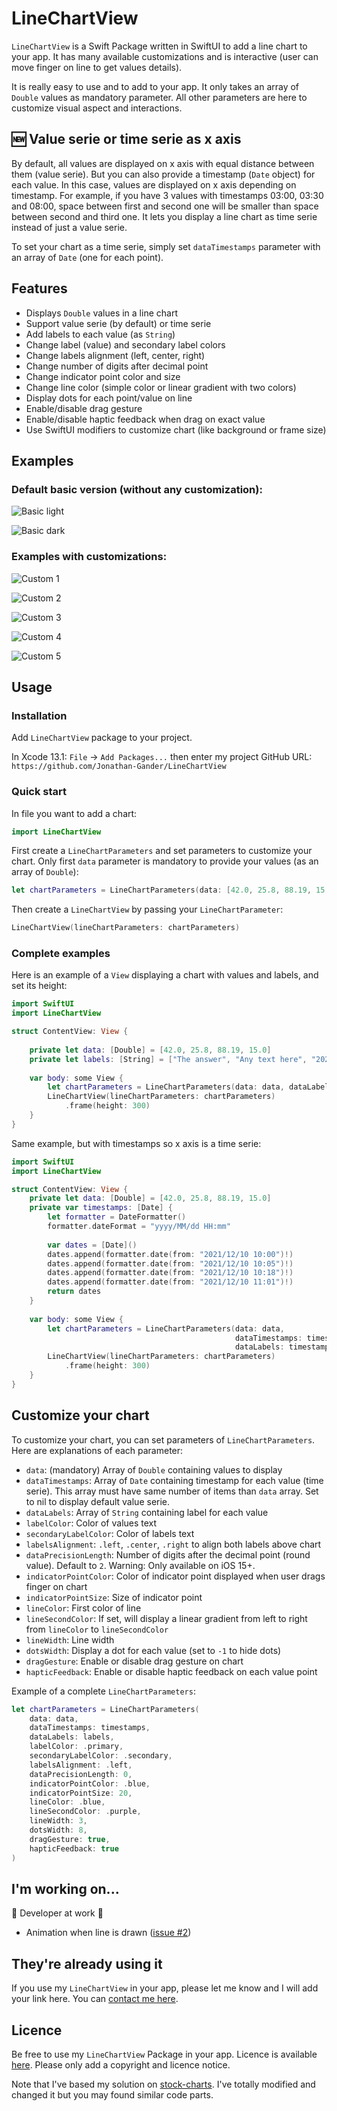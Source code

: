 # LineChartView

`LineChartView` is a Swift Package written in SwiftUI to add a line chart to your app. It has many available customizations and is interactive (user can move finger on line to get values details).

It is really easy to use and to add to your app. It only takes an array of `Double` values as mandatory parameter. All other parameters are here to customize visual aspect and interactions.

## 🆕 Value serie or time serie as x axis
By default, all values are displayed on x axis with equal distance between them (value serie). But you can also provide a timestamp (`Date` object) for each value. In this case, values are displayed on x axis depending on timestamp. For example, if you have 3 values with timestamps 03:00, 03:30 and 08:00, space between first and second one will be smaller than space between second and third one. It lets you display a line chart as time serie instead of just a value serie.

To set your chart as a time serie, simply set `dataTimestamps` parameter with an array of `Date` (one for each point).

## Features

- Displays `Double` values in a line chart
- Support value serie (by default) or time serie
- Add labels to each value (as `String`)
- Change label (value) and secondary label colors
- Change labels alignment (left, center, right)
- Change number of digits after decimal point
- Change indicator point color and size
- Change line color (simple color or linear gradient with two colors)
- Display dots for each point/value on line
- Enable/disable drag gesture
- Enable/disable haptic feedback when drag on exact value
- Use SwiftUI modifiers to customize chart (like background or frame size)

## Examples

### Default basic version (without any customization):

![Basic light](https://user-images.githubusercontent.com/1695222/143007122-fda76cd6-db04-41a8-bde3-d4cc6a28ea36.png)

![Basic dark](https://user-images.githubusercontent.com/1695222/143007298-c454db5b-b636-4e68-91e5-c1eeff4a8749.png)

### Examples with customizations:

![Custom 1](https://user-images.githubusercontent.com/1695222/143007907-7acd8f2e-3e04-452f-9a04-67fdceeb80af.png)

![Custom 2](https://user-images.githubusercontent.com/1695222/143008445-e532c171-a659-42b9-b2c6-49c5bacda214.png)

![Custom 3](https://user-images.githubusercontent.com/1695222/143009005-f1def92c-4679-4fca-a6dc-5fab3c161eb9.png)

![Custom 4](https://user-images.githubusercontent.com/1695222/143009330-71530e2b-a7d0-4766-9b19-2fb000147486.png)

![Custom 5](https://user-images.githubusercontent.com/1695222/143010489-88d4d4b0-1ab8-4b77-adf0-337513be3426.png)


## Usage

### Installation

Add `LineChartView` package to your project. 

In Xcode 13.1: `File` -> `Add Packages...` then enter my project GitHub URL:  
`https://github.com/Jonathan-Gander/LineChartView`

### Quick start
In file you want to add a chart:

```swift
import LineChartView
```

First create a `LineChartParameters` and set parameters to customize your chart. Only first `data` parameter is mandatory to provide your values (as an array of `Double`):

```swift
let chartParameters = LineChartParameters(data: [42.0, 25.8, 88.19, 15.0])
```

Then create a `LineChartView` by passing your `LineChartParameter`:

```swift
LineChartView(lineChartParameters: chartParameters)
```

### Complete examples

Here is an example of a `View` displaying a chart with values and labels, and set its height:

```swift
import SwiftUI
import LineChartView

struct ContentView: View {
    
    private let data: [Double] = [42.0, 25.8, 88.19, 15.0]
    private let labels: [String] = ["The answer", "Any text here", "2021-11-21", "My number"]
    
    var body: some View {
        let chartParameters = LineChartParameters(data: data, dataLabels: labels)
        LineChartView(lineChartParameters: chartParameters)
            .frame(height: 300)
    }
}
```

Same example, but with timestamps so x axis is a time serie:

```swift
import SwiftUI
import LineChartView

struct ContentView: View {
    private let data: [Double] = [42.0, 25.8, 88.19, 15.0]
    private var timestamps: [Date] {
        let formatter = DateFormatter()
        formatter.dateFormat = "yyyy/MM/dd HH:mm"
        
        var dates = [Date]()
        dates.append(formatter.date(from: "2021/12/10 10:00")!)
        dates.append(formatter.date(from: "2021/12/10 10:05")!)
        dates.append(formatter.date(from: "2021/12/10 10:18")!)
        dates.append(formatter.date(from: "2021/12/10 11:01")!)
        return dates
    }
    
    var body: some View {
        let chartParameters = LineChartParameters(data: data,
                                                  dataTimestamps: timestamps,
                                                  dataLabels: timestamps.map({ $0.formatted(date: .numeric, time: .standard) }))
        LineChartView(lineChartParameters: chartParameters)
            .frame(height: 300)
    }
}
```

## Customize your chart

To customize your chart, you can set parameters of `LineChartParameters`. Here are explanations of each parameter:

- `data`: (mandatory) Array of `Double` containing values to display
- `dataTimestamps`: Array of `Date` containing timestamp for each value (time serie). This array must have same number of items than `data` array. Set to nil to display default value serie.
- `dataLabels`: Array of `String` containing label for each value
- `labelColor`: Color of values text
- `secondaryLabelColor`: Color of labels text
- `labelsAlignment`: `.left`, `.center`, `.right` to align both labels above chart
- `dataPrecisionLength`: Number of digits after the decimal point (round value). Default to `2`. Warning: Only available on iOS 15+.
- `indicatorPointColor`: Color of indicator point displayed when user drags finger on chart
- `indicatorPointSize`: Size of indicator point
- `lineColor`: First color of line
- `lineSecondColor`: If set, will display a linear gradient from left to right from `lineColor` to `lineSecondColor`
- `lineWidth`: Line width
- `dotsWidth`: Display a dot for each value (set to `-1` to hide dots)
- `dragGesture`: Enable or disable drag gesture on chart
- `hapticFeedback`: Enable or disable haptic feedback on each value point

Example of a complete `LineChartParameters`:

```swift
let chartParameters = LineChartParameters(
    data: data,
    dataTimestamps: timestamps,
    dataLabels: labels,
    labelColor: .primary,
    secondaryLabelColor: .secondary,
    labelsAlignment: .left,
    dataPrecisionLength: 0,
    indicatorPointColor: .blue,
    indicatorPointSize: 20,
    lineColor: .blue,
    lineSecondColor: .purple,
    lineWidth: 3,
    dotsWidth: 8,
    dragGesture: true,
    hapticFeedback: true
)
```

## I'm working on...

🚧 Developer at work 🚧

- Animation when line is drawn ([issue #2](https://github.com/Jonathan-Gander/LineChartView/issues/2))

## They're already using it

If you use my `LineChartView` in your app, please let me know and I will add your link here. You can [contact me here](https://contact.gander.family?locale=en).

## Licence

Be free to use my `LineChartView` Package in your app. Licence is available [here](https://github.com/Jonathan-Gander/LineChartView/blob/main/LICENSE). Please only add a copyright and licence notice.

Note that I've based my solution on [stock-charts](https://github.com/denniscm190/stock-charts). I've totally modified and changed it but you may found similar code parts.
